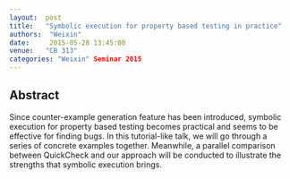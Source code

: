 ```yaml
--- 
layout:  post 
title:   "Symbolic execution for property based testing in practice"
authors:  "Weixin"
date:     2015-05-28 13:45:00
venue:   "CB 313"
categories: "Weixin" Seminar 2015
--- 
```

## Abstract

Since counter-example generation feature has been introduced, symbolic
execution for property based testing becomes practical and seems to be
effective for finding bugs. In this tutorial-like talk, we will go
through a series of concrete examples together. Meanwhile, a parallel
comparison between QuickCheck and our approach will be conducted to
illustrate the strengths that symbolic execution brings.

